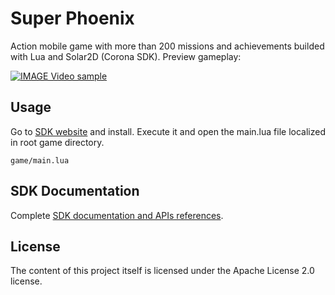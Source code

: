 # Super Phoenix
Action mobile game with more than 200 missions and achievements builded with Lua and Solar2D (Corona SDK). Preview gameplay:

[![IMAGE Video sample](https://img.youtube.com/vi/NJsMWoF0fy0/0.jpg)](https://www.youtube.com/watch?v=NJsMWoF0fy0)


## Usage
Go to <a href="https://coronalabs.com/">SDK website</a> and install. Execute it and open the main.lua file localized in root game directory.
```
game/main.lua
```

## SDK Documentation
Complete <a href="https://docs.coronalabs.com/guide/programming/index.html">SDK documentation and APIs references</a>.

## License
The content of this project itself is licensed under the Apache License 2.0 license.
